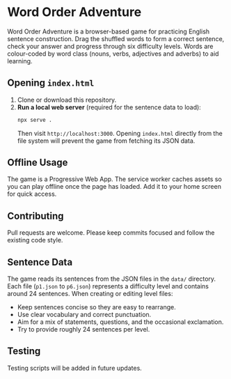 # Word Order Adventure

Word Order Adventure is a browser-based game for practicing English sentence construction.
Drag the shuffled words to form a correct sentence, check your answer and progress through six difficulty levels.
Words are colour-coded by word class (nouns, verbs, adjectives and adverbs) to aid learning.

## Opening `index.html`

1. Clone or download this repository.
2. **Run a local web server** (required for the sentence data to load):
   ```bash
   npx serve .
   ```
   Then visit `http://localhost:3000`.
   Opening `index.html` directly from the file system will prevent the
   game from fetching its JSON data.

## Offline Usage

The game is a Progressive Web App. The service worker caches assets so you can play offline once the page has loaded. Add it to your home screen for quick access.

## Contributing

Pull requests are welcome. Please keep commits focused and follow the existing code style.

## Sentence Data

The game reads its sentences from the JSON files in the `data/` directory.
Each file (`p1.json` to `p6.json`) represents a difficulty level and contains
around 24 sentences. When creating or editing level files:

- Keep sentences concise so they are easy to rearrange.
- Use clear vocabulary and correct punctuation.
- Aim for a mix of statements, questions, and the occasional exclamation.
- Try to provide roughly 24 sentences per level.

## Testing

Testing scripts will be added in future updates.

